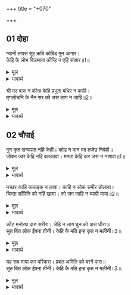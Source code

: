 +++
title = "+070"

+++


## 01 दोहा
ग्यानी तापस सूर कबि कोबिद गुन आगार।  
केहि कै लोभ बिडम्बना कीन्हि न एहिं संसार॥1॥  

<details><summary>मूल</summary>

ग्यानी तापस सूर कबि कोबिद गुन आगार।  
केहि कै लोभ बिडम्बना कीन्हि न एहिं संसार॥1॥  
</details>

<details><summary>भावार्थ</summary>

इस संसार में ऐसा कौन ज्ञानी, तपस्वी, शूरवीर, कवि, विद्वान और गुणों का धाम है, जिसकी लोभ ने विडम्बना (मिट्टी पलीद) न की हो॥1॥  
</details>

श्री मद बक्र न कीन्ह केहि प्रभुता बधिर न काहि।  
मृगलोचनि के नैन सर को अस लाग न जाहि॥2॥  

<details><summary>मूल</summary>

श्री मद बक्र न कीन्ह केहि प्रभुता बधिर न काहि।  
मृगलोचनि के नैन सर को अस लाग न जाहि॥2॥  
</details>

<details><summary>भावार्थ</summary>

लक्ष्मी के मद ने किसको टेढा और प्रभुता ने किसको बहरा नहीं कर दिया? ऐसा कौन है जिसे मृगनयनी (युवती स्त्री) के नेत्र बाण न लगे हों॥2॥  
</details>




## 02 चौपाई
गुन कृत सन्यपात नहिं केही। कोउ न मान मद तजेउ निबेही॥  
जोबन ज्वर केहि नहिं बलकावा। ममता केहि कर जस न नसावा॥1॥  

<details><summary>मूल</summary>

गुन कृत सन्यपात नहिं केही। कोउ न मान मद तजेउ निबेही॥  
जोबन ज्वर केहि नहिं बलकावा। ममता केहि कर जस न नसावा॥1॥  
</details>

<details><summary>भावार्थ</summary>

(रज, तम आदि) गुणों का किया हुआ सन्निपात किसे नहीं हुआ? ऐसा कोई नहीं है जिसे मान और मद ने अछूता छोडा हो। यौवन के ज्वर ने किसे आपे से बाहर नहीं किया? ममता ने किस के यश का नाश नहीं किया?॥1॥  
</details>

मच्छर काहि कलङ्क न लावा। काहि न सोक समीर डोलावा॥  
चिन्ता साँपिनि को नहिं खाया। को जग जाहि न ब्यापी माया॥2॥  

<details><summary>मूल</summary>

मच्छर काहि कलङ्क न लावा। काहि न सोक समीर डोलावा॥  
चिन्ता साँपिनि को नहिं खाया। को जग जाहि न ब्यापी माया॥2॥  
</details>

<details><summary>भावार्थ</summary>

मत्सर (डाह) ने किसको कलङ्क नहीं लगाया? शोक रूपी पवन ने किसे नहीं हिला दिया? चिन्ता रूपी साँपिन ने किसे नहीं खा लिया? जगत में ऐसा कौन है, जिसे माया न व्यापी हो?॥2॥  
</details>

<div class="audioEmbed"  caption="AIR-वाचनम्" src="https://archive
.org/download/rAmcharitmAnas-AIR/EPI-380.mp3"></div>

कीट मनोरथ दारु सरीरा। जेहि न लाग घुन को अस धीरा॥  
सुत बित लोक ईषना तीनी। केहि कै मति इन्ह कृत न मलीनी॥3॥  

<details><summary>मूल</summary>

कीट मनोरथ दारु सरीरा। जेहि न लाग घुन को अस धीरा॥  
सुत बित लोक ईषना तीनी। केहि कै मति इन्ह कृत न मलीनी॥3॥  
</details>

<details><summary>भावार्थ</summary>

मनोरथ क्रीडा है, शरीर लकडी है। ऐसा धैर्यवान्‌ कौन है, जिसके शरीर में यह कीडा न लगा हो? पुत्र की, धन की और लोक प्रतिष्ठा की, इन तीन प्रबल इच्छाओं ने किसकी बुद्धि को मलिन नहीं कर दिया (बिगाड नहीं दिया)?॥3॥  
</details>

यह सब माया कर परिवारा। प्रबल अमिति को बरनै पारा॥  
सुत बित लोक ईषना तीनी। केहि कै मति इन्ह कृत न मलीनी॥3॥  

<details><summary>मूल</summary>

यह सब माया कर परिवारा। प्रबल अमिति को बरनै पारा॥  
सुत बित लोक ईषना तीनी। केहि कै मति इन्ह कृत न मलीनी॥3॥  
</details>

<details><summary>भावार्थ</summary>

मनोरथ क्रीडा है, शरीर लकडी है। ऐसा धैर्यवान्‌ कौन है, जिसके शरीर में यह कीडा न लगा हो? पुत्र की, धन की और लोक प्रतिष्ठा की, इन तीन प्रबल इच्छाओं ने किसकी बुद्धि को मलिन नहीं कर दिया (बिगाड नहीं दिया)?॥3॥  
</details>


